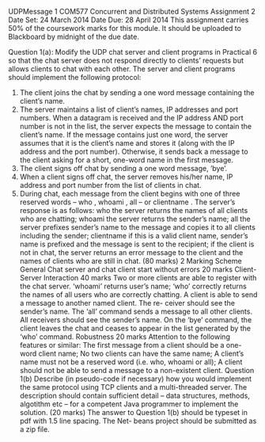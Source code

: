 UDPMessage
1
COM577 Concurrent and Distributed Systems
Assignment 2
Date Set: 24 March 2014
Date Due: 28 April 2014
This assignment carries 50% of the coursework marks for this module. It should be
uploaded to Blackboard by midnight of the due date.

Question 1(a):
Modify the UDP chat server and client programs in Practical 6 so
that the chat server does not respond directly to clients’ requests but allows clients to
chat with each other. The server and client programs should implement the following
protocol:
1. The client joins the chat by sending a one word message containing the client’s
name.
2. The server maintains a list of client’s names, IP addresses and port numbers.
When a datagram is received and the IP address AND port number is not in the
list, the server expects the message to contain the client’s name. If the message
contains just one word, the server assumes that it is the client’s name and stores
it (along with the IP address and the port number). Otherwise, it sends back a
message to the client asking for a short, one-word name in the first message.
3. The client signs off chat by sending a one word message, ’bye’.
4. When a client signs off chat, the server removes his/her name, IP address and
port number from the list of clients in chat.
5. During chat, each message from the client begins with one of three reserved
words –
who
,
whoami
,
all
– or
clientname
. The server’s response is as follows:
who
the server returns the names of all clients who are chatting;
whoami
the server returns the sender’s name;
all
the server prefixes sender’s name to the message and copies it to all clients
including the sender;
clientname
if this is a valid client name, sender’s name is prefixed and the message is
sent to the recipient; if the client is not in chat, the server returns an error
message to the client and the names of clients who are still in chat.
(80 marks)
2
Marking Scheme
General
Chat server and chat client start without errors 20 marks
Client-Server Interaction
40 marks
Two or more clients are able to register with the chat server.
‘whoami’ returns user’s name; ‘who’ correctly returns the names of all
users who are correctly chatting.
A client is able to send a message to another named client. The re-
ceiver should see the sender’s name.
The ‘all’ command sends a message to all other clients. All receivers
should see the sender’s name.
On the ‘bye’ command, the client leaves the chat and ceases to appear
in the list generated by the ‘who’ command.
Robustness
20 marks
Attention to the following features or similar:
The first message from a client should be a one-word client name;
No two clients can have the same name;
A client’s name must not be a reserved word (i.e. who, whoami or all);
A client should not be able to send a message to a non-existent client.
Question 1(b)
Describe (in pseudo-code if necessary) how you would implement the
same protocol using TCP clients and a multi-threaded server. The description should
contain sufficient detail – data structures, methods, algotithm etc – for a competent
Java programmer to implement the solution.
(20 marks)
The answer to Question 1(b) should be typeset in pdf with 1.5 line spacing. The Net-
beans project should be submitted as a zip file.
